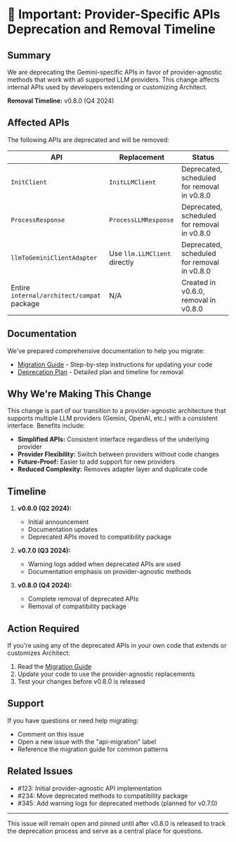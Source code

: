# 📢 Important: Provider-Specific APIs Deprecation and Removal Timeline

## Summary

We are deprecating the Gemini-specific APIs in favor of provider-agnostic methods that work with all supported LLM providers. This change affects internal APIs used by developers extending or customizing Architect.

**Removal Timeline:** v0.8.0 (Q4 2024)

## Affected APIs

The following APIs are deprecated and will be removed:

| API | Replacement | Status |
|-----|-------------|--------|
| `InitClient` | `InitLLMClient` | Deprecated, scheduled for removal in v0.8.0 |
| `ProcessResponse` | `ProcessLLMResponse` | Deprecated, scheduled for removal in v0.8.0 |
| `llmToGeminiClientAdapter` | Use `llm.LLMClient` directly | Deprecated, scheduled for removal in v0.8.0 |
| Entire `internal/architect/compat` package | N/A | Created in v0.6.0, removal in v0.8.0 |

## Documentation

We've prepared comprehensive documentation to help you migrate:

- [Migration Guide](MIGRATION-GUIDE.md) - Step-by-step instructions for updating your code
- [Deprecation Plan](DEPRECATED-API-REMOVAL-PLAN.md) - Detailed plan and timeline for removal

## Why We're Making This Change

This change is part of our transition to a provider-agnostic architecture that supports multiple LLM providers (Gemini, OpenAI, etc.) with a consistent interface. Benefits include:

- **Simplified APIs:** Consistent interface regardless of the underlying provider
- **Provider Flexibility:** Switch between providers without code changes
- **Future-Proof:** Easier to add support for new providers
- **Reduced Complexity:** Removes adapter layer and duplicate code

## Timeline

1. **v0.6.0 (Q2 2024):**
   - Initial announcement
   - Documentation updates
   - Deprecated APIs moved to compatibility package

2. **v0.7.0 (Q3 2024):**
   - Warning logs added when deprecated APIs are used
   - Documentation emphasis on provider-agnostic methods

3. **v0.8.0 (Q4 2024):**
   - Complete removal of deprecated APIs
   - Removal of compatibility package

## Action Required

If you're using any of the deprecated APIs in your own code that extends or customizes Architect:

1. Read the [Migration Guide](MIGRATION-GUIDE.md)
2. Update your code to use the provider-agnostic replacements
3. Test your changes before v0.8.0 is released

## Support

If you have questions or need help migrating:

- Comment on this issue
- Open a new issue with the "api-migration" label
- Reference the migration guide for common patterns

## Related Issues

- #123: Initial provider-agnostic API implementation
- #234: Move deprecated methods to compatibility package
- #345: Add warning logs for deprecated methods (planned for v0.7.0)

---

This issue will remain open and pinned until after v0.8.0 is released to track the deprecation process and serve as a central place for questions.
